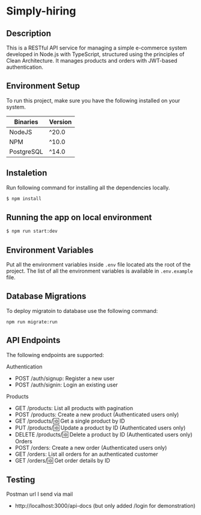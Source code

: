 # Simply-hiring

## Description

This is a RESTful API service for managing a simple e-commerce system developed in Node.js with TypeScript, structured using the principles of Clean Architecture. It manages products and orders with JWT-based authentication.


## Environment Setup
To run this project, make sure you have the following installed on your system.

Binaries      | Version
------------- | -------------
NodeJS        |  ^20.0
NPM           | ^10.0
PostgreSQL    | ^14.0


## Instaletion

Run following command for installing all the dependencies locally.

```bash
$ npm install
```

## Running the app on local environment
```bash
$ npm run start:dev
```

## Environment Variables
Put all the environment variables inside `.env` file located ats the root of the project. The list of all the environment variables is available in `.env.example` file. 



## Database Migrations
To deploy migratoin to database use the following command:

```
npm run migrate:run 
```

## API Endpoints
The following endpoints are supported:


Authentication
- POST /auth/signup: Register a new user
- POST /auth/signin: Login an existing user

Products
- GET /products: List all products with pagination
- POST /products: Create a new product (Authenticated users only)
- GET /products/:id: Get a single product by ID
- PUT /products/:id: Update a product by ID (Authenticated users only)
- DELETE /products/:id: Delete a product by ID (Authenticated users only)
Orders
- POST /orders: Create a new order (Authenticated users only)
- GET /orders: List all orders for an authenticated customer
- GET /orders/:id: Get order details by ID

## Testing
Postman url I send via mail
- http://localhost:3000/api-docs (but only added /login for demonstration)
